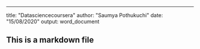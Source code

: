 ---
title: "Datasciencecoursera"
author: "Saumya Pothukuchi"
date: "15/08/2020"
output: word_document



## This is a markdown file

